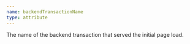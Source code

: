```yaml
---
name: backendTransactionName
type: attribute
---
```


The name of the backend transaction that served the initial page load.